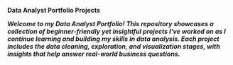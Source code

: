 **Data Analyst Portfolio Projects**


***Welcome to my Data Analyst Portfolio! This repository showcases a collection of beginner-friendly yet insightful projects I've worked on as I continue learning and building my skills in data analysis. Each project includes the data cleaning, exploration, and visualization stages, with insights that help answer real-world business questions.***
